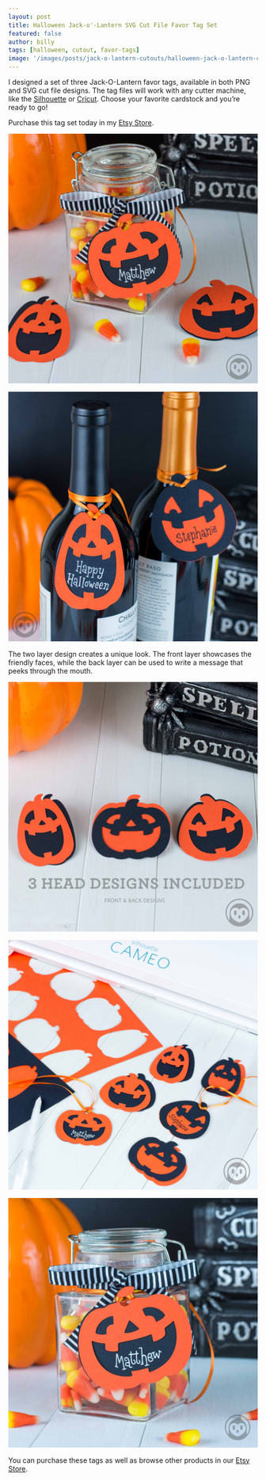 ```yaml
---
layout: post
title: Halloween Jack-o'-Lantern SVG Cut File Favor Tag Set
featured: false
author: billy
tags: [halloween, cutout, favor-tags]
image: '/images/posts/jack-o-lantern-cutouts/halloween-jack-o-lantern-cut-file-svg-favor-tags-main.jpg'
---
```

<div style="display:none;">
  <img src="/images/posts/jack-o-lantern-cutouts/halloween-jack-o-lantern-cut-file-svg-favor-tags-pin.jpg" alt="Halloween Jack-o'-Lantern SVG Cut File Favor Tag Set">
</div>

I designed a set of three Jack-O-Lantern favor tags, available in both PNG and SVG cut file designs. The tag files will work with any cutter machine, like the <a href="https://www.amazon.com/gp/product/B01I51ME1S/ref=as_li_tl?ie=UTF8&camp=1789&creative=9325&creativeASIN=B01I51ME1S&linkCode=as2&tag=owlhouse-20&linkId=83cf4e9239aaea2806d75563c1f3a6b2">Silhouette</a> or <a href="https://www.amazon.com/gp/product/B00TTESL18/ref=as_li_tl?ie=UTF8&camp=1789&creative=9325&creativeASIN=B00TTESL18&linkCode=as2&tag=owlhouse-20&linkId=146ec18368e74427dca9f86174b272d1">Cricut</a>. Choose your favorite cardstock and you’re ready to go!

Purchase this tag set today in my <a href="https://www.etsy.com/listing/555138173/" target="_blank" alt="Etsy Store">Etsy Store</a>.

![Halloween Jack-o'-Lantern SVG Cut File Favor Tag Set](/images/posts/jack-o-lantern-cutouts/halloween-jack-o-lantern-cut-file-svg-favor-tags_01.jpg)

![Halloween Jack-o'-Lantern SVG Cut File Favor Tag Set](/images/posts/jack-o-lantern-cutouts/halloween-jack-o-lantern-cut-file-svg-favor-tags_wine.jpg)

The two layer design creates a unique look. The front layer showcases the friendly faces, while the back layer can be used to write a message that peeks through the mouth.

![Halloween Jack-o'-Lantern SVG Cut File Favor Tag Set](/images/posts/jack-o-lantern-cutouts/halloween-jack-o-lantern-cut-file-svg-favor-tags_02.jpg)

![Halloween Jack-o'-Lantern SVG Cut File Favor Tag Set](/images/posts/jack-o-lantern-cutouts/halloween-jack-o-lantern-cut-file-svg-favor-tags_silhouette.jpg)

![Halloween Jack-o'-Lantern SVG Cut File Favor Tag Set](/images/posts/jack-o-lantern-cutouts/halloween-jack-o-lantern-cut-file-svg-favor-tags_03.jpg)

You can purchase these tags as well as browse other products in our
<a href="https://www.etsy.com/listing/555138173/" target="_blank" alt="Etsy Store">Etsy Store</a>.
